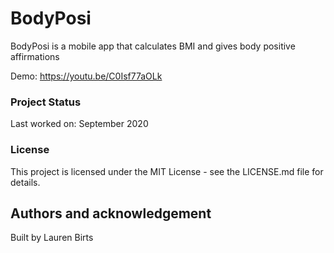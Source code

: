 # BodyPosi

BodyPosi is a mobile app that calculates BMI and gives body positive affirmations

Demo: https://youtu.be/C0Isf77aOLk

### Project Status

Last worked on: September 2020

### License
This project is licensed under the MIT License - see the LICENSE.md file for details.

## Authors and acknowledgement

Built by Lauren Birts
